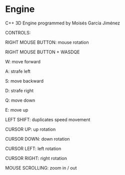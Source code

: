 # Engine

C++ 3D Engine programmed by Moisés García Jiménez

CONTROLS:

RIGHT MOUSE BUTTON: mouse rotation

RIGHT MOUSE BUTTON + WASDQE

W: move forward

A: strafe left

S: move backward

D: strafe right

Q: move down

E: move up

LEFT SHIFT: duplicates speed movement

CURSOR UP: up rotation

CURSOR DOWN: down rotation

CURSOR LEFT: left rotation

CURSOR RIGHT: right rotation
    
MOUSE SCROLLING: zoom in / out
